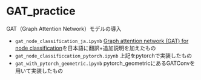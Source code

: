 # GAT_practice
GAT（Graph Attention Network）モデルの導入

- `gat_node_classification_ja.ipynb` [Graph attention network (GAT) for node classification](https://keras.io/examples/graph/gat_node_classification/)を日本語に翻訳+追加説明を加えたもの
- `gat_node_classificcation_pytorch.ipynb` 上記をpytorchで実装したもの
- `gat_with_pytorch_geometric.ipynb` pytorch_geometricにあるGATConvを用いて実装したもの